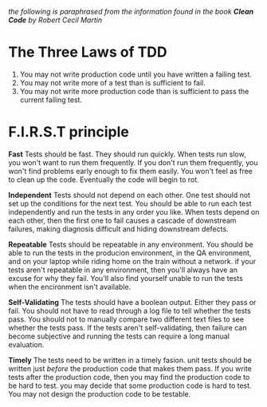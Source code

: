 *the following is paraphrased from the information found in the book **Clean Code** by Robert Cecil Martin*

# The Three Laws of TDD
1. You may not write production code until you have written a failing test.
2. You may not write more of a test than is sufficient to fail.
3. You may not write more production code than is sufficient to pass the current failing test.

# F.I.R.S.T principle

**Fast**
Tests should be fast. They should run quickly. When tests run slow, you won't want to run them frequently. If you don't run them frequently, you won't find problems early enough to fix them easily. You won't feel as free to clean up the code. Eventually the code will begin to rot.

**Independent**
Tests should not depend on each other. One test should not set up the conditions for the next test. You should be able to run each test independently and run the tests in any order you like. When tests depend on each other, then the first one to fail causes a cascade of downstream failures, making diagnosis difficult and hiding downstream defects.

**Repeatable**
Tests should be repeatable in any environment. You should be able to run the tests in the producion environment, in the QA environment, and on your laptop while riding home on the train without a network. if your tests aren't repeatable in any environment, then you'll always have an excuse for why they fail. You'll also find yourself unable to run the tests when the encironment isn't available.

**Self-Validating**
The tests should have a boolean output. Either they pass or fail. You should not have to read through a log file to tell whether the tests pass. You should not to manually compare two different text files to see whether the tests pass. If the tests aren't self-validating, then failure can become subjective and running the tests can require a long manual evaluation.

**Timely**
The tests need to be written in a timely fasion. unit tests should be written just *before* the production code that makes them pass. If you write tests after the production code, then you may find the production code to be hard to test. you may decide that some production code is hard to test. You may not design the production code to be testable.